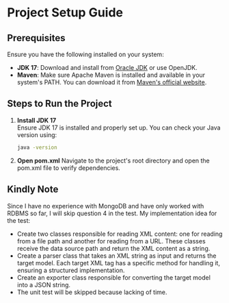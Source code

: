 # Project Setup Guide

## Prerequisites
Ensure you have the following installed on your system:
- **JDK 17**: Download and install from [Oracle JDK](https://www.oracle.com/java/technologies/javase/jdk17-archive-downloads.html) or use OpenJDK.
- **Maven**: Make sure Apache Maven is installed and available in your system's PATH. You can download it from [Maven's official website](https://maven.apache.org/download.cgi).

## Steps to Run the Project

1. **Install JDK 17**  
   Ensure JDK 17 is installed and properly set up. You can check your Java version using:
   ```sh
   java -version

2. **Open pom.xml**
   Navigate to the project's root directory and open the pom.xml file to verify dependencies.

## Kindly Note
Since I have no experience with MongoDB and have only worked with RDBMS so far, I will skip question 4 in the test.
My implementation idea for the test:
- Create two classes responsible for reading XML content: one for reading from a file path and another for reading from a URL. These classes receive the data source path and return the XML content as a string.
- Create a parser class that takes an XML string as input and returns the target model. Each target XML tag has a specific method for handling it, ensuring a structured implementation.
- Create an exporter class responsible for converting the target model into a JSON string.
- The unit test will be skipped because lacking of time.
